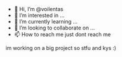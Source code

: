 - 👋 Hi, I’m @voilentas
- 👀 I’m interested in ...
- 🌱 I’m currently learning ...
- 💞️ I’m looking to collaborate on ...
- 📫 How to reach me just dont reach me

im working on a big project so stfu and kys :)
